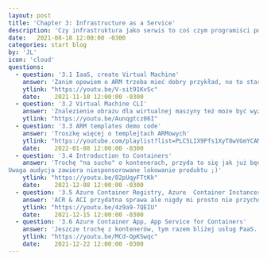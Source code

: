 ```yaml
---
layout: post
title: 'Chapter 3: Infrastructure as a Service'
description: 'Czy infrastruktura jako serwis to coś czym programiści powinni sie jeszcze przejmować? Niestety tak'
date:   2021-08-18 12:00:00 -0300
categories: start blog
by: 'JL'
icon: 'cloud'
questions:
  - question: '3.1 IaaS, create Virtual Machine'
    answer: 'Zanim opowiem o ARM trzeba mieć dobry przykład, no to startujemy z IaaS i wirtualnymi maszynami.'
    ytlink: "https://youtu.be/V-sit91KvSc"
    date:    2021-11-10 12:00:00 -0300
  - question: '3.2 Virtual Machine CLI'
    answer: 'Znalezienie obrazu dla wirtualnej maszyny też może być wyzwanie, no i potem ta sieć i jej pojedyncze elementy a potem to wszystko jakoś zwizualizować. Dużo CLI. '
    ytlink: "https://youtu.be/Aunqgtcz06I"
  - question: '3.3 ARM templates demo code'
    answer: 'Troszkę więcej o templejtach ARMowych'
    ytlink: "https://youtube.com/playlist?list=PLC5LIX9Pfs1XyT8wVGmYCAMk2z24B08v5"
    date:    2022-01-08 12:00:00 -0300    
  - question: '3.4 Introduction to Containers'
    answer: 'Trochę "na sucho" o kontenerach, przyda to się jak już będziemy kontenery w chmurę wysyłać.
Uwaga audycja zawiera niesponsorowane lokowanie produktu ;)'
    ytlink: "https://youtu.be/02pUqyFTtKk"
    date:    2021-12-08 12:00:00 -0300
  - question: '3.5 Azure Container Registry, Azure  Container Instances'
    answer: 'ACR & ACI przydatna sprawa ale nigdy mi prosto nie przychodzi pomimo dwóch maszyn, zawsze coś nie działa. Polecam sprawdzić na własnej skórze. Ale od strony Azura wszystko ślicznie ;)'
    ytlink: "https://youtu.be/4z9a9-7QEIU"
    date:    2021-12-15 12:00:00 -0300        
  - question: '3.6 Azure Container App, App Service for Containers'
    answer: 'Jeszcze trochę z kontenerów, tym razem bliżej usług PaaS.'
    ytlink: "https://youtu.be/MCd-OpKSwqc"
    date:    2021-12-22 12:00:00 -0300    
---
```

